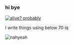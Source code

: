 ### hi bye

<!--
**dave-new-dev/dave-new-dev** is a ✨ _special_ ✨ repository because its `README.md` (this file) appears on your GitHub profile.

Here are some ideas to get you started:

- 🔭 I’m currently working on ...
- 🌱 I’m currently learning ...
- 👯 I’m looking to collaborate on ...
- 🤔 I’m looking for help with ...
- 💬 Ask me about ...
- 📫 How to reach me: ...
- 😄 Pronouns: ...
- ⚡ Fun fact: ...
-->

[![alive? probably](https://shields.io/badge/Alive-Probably-blue)](https://youtube.com/watch?v=dQw4w9WgXcQ )

I write things using below 70 iq


![nahyeah](https://github.com/user-attachments/assets/59468e8b-c960-4f6d-a856-4dffda6ac1f0)
